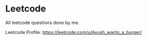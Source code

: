 # Leetcode

All leetcode questions done by me.

Leetcode Profile: https://leetcode.com/u/Ayush_wants_a_burger/
